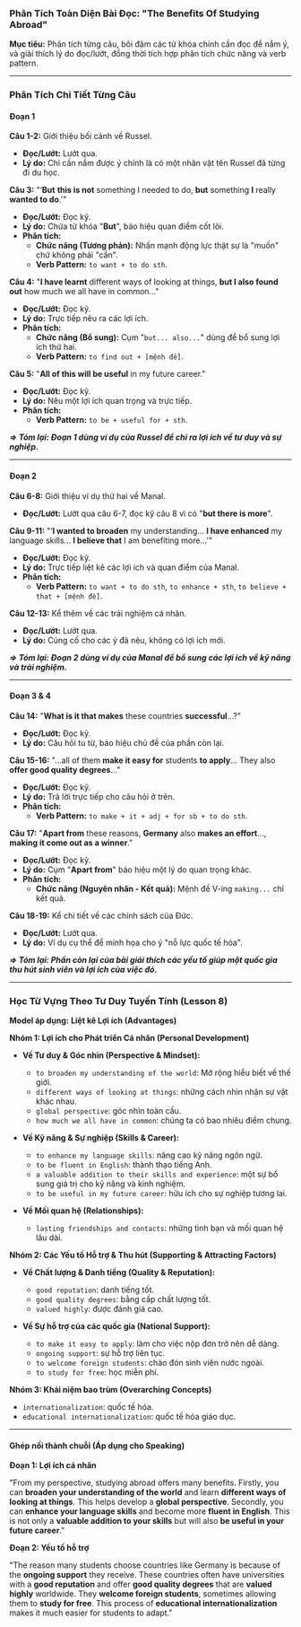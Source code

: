 ### **Phân Tích Toàn Diện Bài Đọc: "The Benefits Of Studying Abroad"**

**Mục tiêu:** Phân tích từng câu, bôi đậm các từ khóa chính cần đọc để nắm ý, và giải thích lý do đọc/lướt, đồng thời tích hợp phân tích chức năng và verb pattern.

---

### **Phân Tích Chi Tiết Từng Câu**

#### **Đoạn 1**

**Câu 1-2:** Giới thiệu bối cảnh về Russel.
*   **Đọc/Lướt:** Lướt qua.
*   **Lý do:** Chỉ cần nắm được ý chính là có một nhân vật tên Russel đã từng đi du học.

**Câu 3:** "‘**But** **this is not** something I needed to do, **but** something **I** really **wanted to do**.’"
*   **Đọc/Lướt:** Đọc kỹ.
*   **Lý do:** Chứa từ khóa "**But**", báo hiệu quan điểm cốt lõi.
*   **Phân tích:**
    *   **Chức năng (Tương phản):** Nhấn mạnh động lực thật sự là "muốn" chứ không phải "cần".
    *   **Verb Pattern:** `to want + to do sth`.

**Câu 4:** "**I have learnt** different ways of looking at things, **but I also found out** how much we all have in common..."
*   **Đọc/Lướt:** Đọc kỹ.
*   **Lý do:** Trực tiếp nêu ra các lợi ích.
*   **Phân tích:**
    *   **Chức năng (Bổ sung):** Cụm "`but... also...`" dùng để bổ sung lợi ích thứ hai.
    *   **Verb Pattern:** `to find out + [mệnh đề]`.

**Câu 5:** "**All of this will be useful** in my future career."
*   **Đọc/Lướt:** Đọc kỹ.
*   **Lý do:** Nêu một lợi ích quan trọng và trực tiếp.
*   **Phân tích:**
    *   **Verb Pattern:** `to be + useful for + sth`.

***=> Tóm lại: Đoạn 1 dùng ví dụ của Russel để chỉ ra lợi ích về tư duy và sự nghiệp.***

---

#### **Đoạn 2**

**Câu 6-8:** Giới thiệu ví dụ thứ hai về Manal.
*   **Đọc/Lướt:** Lướt qua câu 6-7, đọc kỹ câu 8 vì có "**but there is more**".

**Câu 9-11:** "‘**I wanted to broaden** my understanding... **I have enhanced** my language skills... **I believe that** I am benefiting more...’"
*   **Đọc/Lướt:** Đọc kỹ.
*   **Lý do:** Trực tiếp liệt kê các lợi ích và quan điểm của Manal.
*   **Phân tích:**
    *   **Verb Pattern:** `to want + to do sth`, `to enhance + sth`, `to believe + that + [mệnh đề]`.

**Câu 12-13:** Kể thêm về các trải nghiệm cá nhân.
*   **Đọc/Lướt:** Lướt qua.
*   **Lý do:** Củng cố cho các ý đã nêu, không có lợi ích mới.

***=> Tóm lại: Đoạn 2 dùng ví dụ của Manal để bổ sung các lợi ích về kỹ năng và trải nghiệm.***

---

#### **Đoạn 3 & 4**

**Câu 14:** "**What is it that makes** these countries **successful**...?"
*   **Đọc/Lướt:** Đọc kỹ.
*   **Lý do:** Câu hỏi tu từ, báo hiệu chủ đề của phần còn lại.

**Câu 15-16:** "...all of them **make it easy for** students **to apply**... They also **offer good quality degrees**..."
*   **Đọc/Lướt:** Đọc kỹ.
*   **Lý do:** Trả lời trực tiếp cho câu hỏi ở trên.
*   **Phân tích:**
    *   **Verb Pattern:** `to make + it + adj + for sb + to do sth`.

**Câu 17:** "**Apart from** these reasons, **Germany** also **makes an effort**..., **making it come out as a winner**."
*   **Đọc/Lướt:** Đọc kỹ.
*   **Lý do:** Cụm "**Apart from**" báo hiệu một lý do quan trọng khác.
*   **Phân tích:**
    *   **Chức năng (Nguyên nhân - Kết quả):** Mệnh đề V-ing `making...` chỉ kết quả.

**Câu 18-19:** Kể chi tiết về các chính sách của Đức.
*   **Đọc/Lướt:** Lướt qua.
*   **Lý do:** Ví dụ cụ thể để minh họa cho ý "nỗ lực quốc tế hóa".

***=> Tóm lại: Phần còn lại của bài giải thích các yếu tố giúp một quốc gia thu hút sinh viên và lợi ích của việc đó.***

---

### **Học Từ Vựng Theo Tư Duy Tuyến Tính (Lesson 8)**

**Model áp dụng:** **Liệt kê Lợi ích (Advantages)**

**Nhóm 1: Lợi ích cho Phát triển Cá nhân (Personal Development)**

*   **Về Tư duy & Góc nhìn (Perspective & Mindset):**
    *   `to broaden my understanding of the world`: Mở rộng hiểu biết về thế giới.
    *   `different ways of looking at things`: những cách nhìn nhận sự vật khác nhau.
    *   `global perspective`: góc nhìn toàn cầu.
    *   `how much we all have in common`: chúng ta có bao nhiêu điểm chung.

*   **Về Kỹ năng & Sự nghiệp (Skills & Career):**
    *   `to enhance my language skills`: nâng cao kỹ năng ngôn ngữ.
    *   `to be fluent in English`: thành thạo tiếng Anh.
    *   `a valuable addition to their skills and experience`: một sự bổ sung giá trị cho kỹ năng và kinh nghiệm.
    *   `to be useful in my future career`: hữu ích cho sự nghiệp tương lai.

*   **Về Mối quan hệ (Relationships):**
    *   `lasting friendships and contacts`: những tình bạn và mối quan hệ lâu dài.

**Nhóm 2: Các Yếu tố Hỗ trợ & Thu hút (Supporting & Attracting Factors)**

*   **Về Chất lượng & Danh tiếng (Quality & Reputation):**
    *   `good reputation`: danh tiếng tốt.
    *   `good quality degrees`: bằng cấp chất lượng tốt.
    *   `valued highly`: được đánh giá cao.

*   **Về Sự hỗ trợ của các quốc gia (National Support):**
    *   `to make it easy to apply`: làm cho việc nộp đơn trở nên dễ dàng.
    *   `ongoing support`: sự hỗ trợ liên tục.
    *   `to welcome foreign students`: chào đón sinh viên nước ngoài.
    *   `to study for free`: học miễn phí.

**Nhóm 3: Khái niệm bao trùm (Overarching Concepts)**

*   `internationalization`: quốc tế hóa.
*   `educational internationalization`: quốc tế hóa giáo dục.

---

#### **Ghép nối thành chuỗi (Áp dụng cho Speaking)**

**Đoạn 1: Lợi ích cá nhân**

"From my perspective, studying abroad offers many benefits. Firstly, you can **broaden your understanding of the world** and learn **different ways of looking at things**. This helps develop a **global perspective**. Secondly, you can **enhance your language skills** and become more **fluent in English**. This is not only a **valuable addition to your skills** but will also **be useful in your future career**."

**Đoạn 2: Yếu tố hỗ trợ**

"The reason many students choose countries like Germany is because of the **ongoing support** they receive. These countries often have universities with a **good reputation** and offer **good quality degrees** that are **valued highly** worldwide. They **welcome foreign students**, sometimes allowing them to **study for free**. This process of **educational internationalization** makes it much easier for students to adapt."
